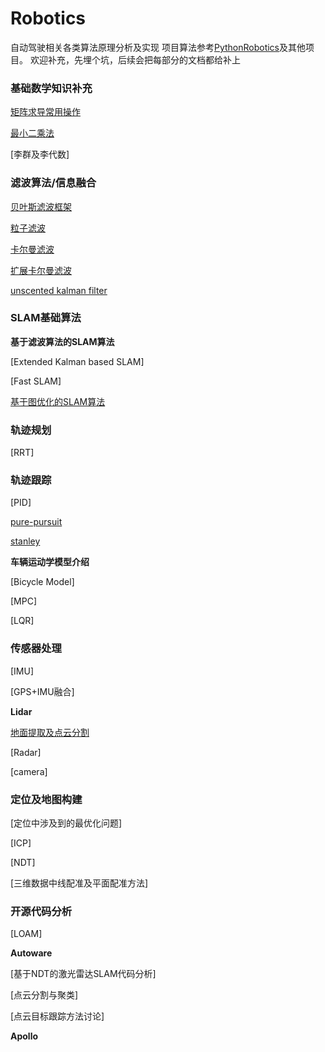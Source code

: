 # Robotics
自动驾驶相关各类算法原理分析及实现
项目算法参考[PythonRobotics](https://github.com/AtsushiSakai/PythonRobotics)及其他项目。
欢迎补充，先埋个坑，后续会把每部分的文档都给补上

### 基础数学知识补充

[矩阵求导常用操作](./doc/Matrix.md)

[最小二乘法](./doc/LeastSquare.md)

[李群及李代数]

### 滤波算法/信息融合

[贝叶斯滤波框架](./doc/BayesFilter.md)

[粒子滤波](./doc/particle-filter.md)

[卡尔曼滤波](./doc/Kalman.md)

[扩展卡尔曼滤波](./doc/Nonlinear-kalman.md)

[unscented kalman filter](./doc/Nonlinear-kalman.md)

### SLAM基础算法

**基于滤波算法的SLAM算法**

[Extended Kalman based SLAM]

[Fast SLAM]

[基于图优化的SLAM算法](./doc/Graph%20Based%20SLAM.md)

### 轨迹规划

[RRT]

### 轨迹跟踪

[PID]

[pure-pursuit](doc/PathTracking/Pure_Pursuit.md)

[stanley](doc/lane%20detection%20and%20following.md)

**车辆运动学模型介绍**

[Bicycle Model]

[MPC]

[LQR]

### 传感器处理

[IMU]

[GPS+IMU融合]

**Lidar**

[地面提取及点云分割](doc/PointCloudProcess/FastSegmentation_2017.md)

[Radar]

[camera]

### 定位及地图构建

[定位中涉及到的最优化问题]

[ICP]

[NDT]

[三维数据中线配准及平面配准方法]

### 开源代码分析

[LOAM]

**Autoware**

[基于NDT的激光雷达SLAM代码分析]

[点云分割与聚类]

[点云目标跟踪方法讨论]

**Apollo**

